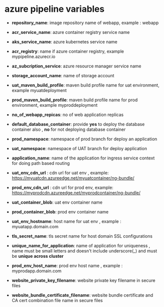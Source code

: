 # azure pipeline variables

- **repository_name**: image repository name of webapp, example : webapp
- **acr_service_name**: azure container registry service name
- **aks_service_name**: azure kubernetes service name
- **acr_registry**: name if azure container registry, example mypipeline.azurecr.io
- **az_subcription_service**: azure resource manager service name
- **storage_account_name**: name of storage account
- **uat_maven_build_profile**: maven build profile name for uat environment, example myuatdeployment
- **prod_maven_build_profile**: maven build profile name for prod environment, example myproddeployment
- **no_of_webapp_repicas**: no of web application replicas
- **default_database_container**: provide **yes** to deploy the database container also , **no** for not deploying database container
- **prod_namespace**: namespace of prod branch for deploy an application
- **uat_namespace**: namespace of UAT branch for deploy application
- **application_name**: name of the application for ingress service context for doing path based routing

- **uat_env_cdn_url** : cdn url for uat env , example: https://myuatcdn.azureedge.net/myuatcontainer/ng-bundle/
- **prod_env_cdn_url** : cdn url for prod env, example: https://myprodcdn.azureedge.net/myprodcontainer/ng-bundle/
- **uat_container_blob**: uat env container name
- **prod_container_blob**: prod env container name
- **uat_env_hostname**: host name for uat env , example : myuatapp.domain.com
- **tls_secret_name**: tls secret name for host domain SSL configurations
- **unique_name_for_application**: name of application for uniqueness , name must be small letters and doesn't include underscore(_) and must be **unique across cluster**
- **prod_env_host_name**: prod env host name , example : myprodapp.domain.com
- **website_private_key_filename**: website private key filename in secure files
- **website_bundle_certificate_filename**: website bundle certificate and CA cert combination file name in secure files
